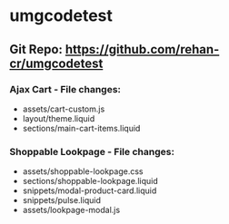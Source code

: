 # umgcodetest

## Git Repo: https://github.com/rehan-cr/umgcodetest

### Ajax Cart - File changes:
- assets/cart-custom.js
- layout/theme.liquid
- sections/main-cart-items.liquid

### Shoppable Lookpage - File changes:
- assets/shoppable-lookpage.css
- sections/shoppable-lookpage.liquid
- snippets/modal-product-card.liquid
- snippets/pulse.liquid
- assets/lookpage-modal.js
